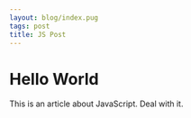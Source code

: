 ```yaml
---
layout: blog/index.pug
tags: post
title: JS Post
---
```

# Hello World

This is an article about JavaScript. Deal with it.

